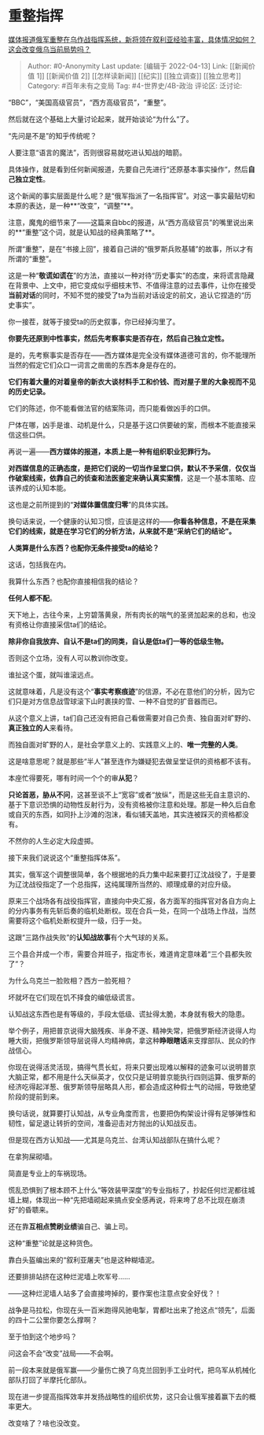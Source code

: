 # 重整指挥
[媒体报道俄军重整在乌作战指挥系统，新将领在叙利亚经验丰富，具体情况如何？这会改变俄乌当前局势吗？](https://www.zhihu.com/question/527079772/answer/2437916190)

> Author: #0-Anonymity
> Last update: [编辑于 2022-04-13]
> Link: [[新闻价值 1]] [[新闻价值 2]] [[怎样读新闻]] [[纪实]] [[独立调查]] [[独立思考]]
> Category: #百年未有之变局
> Tag: #4-世界史/4B-政治
> 评论区:
> 泛讨论:

“BBC”，“美国高级官员”，“西方高级官员”，“重整”。

然后就在这个基础上大量讨论起来，就开始谈论“为什么”了。

“先问是不是”的知乎传统呢？

人要注意“语言的魔法”，否则很容易就吃进认知战的暗箭。

具体操作，就是看到任何新闻报道，先要自己先进行“还原基本事实操作“，然后**自己独立定性**。

这个新闻的事实层面是什么呢？是“俄军指派了一名指挥官”。对这一事实最贴切和本原的表达，是一种**“改变”，“调整”**。

注意，魔鬼的细节来了——这篇来自bbc的报道，从“西方高级官员”的嘴里说出来的**“重整”这个词，就是认知战的经典策略了**。

所谓“重整”，是在“书接上回”，接着自己讲的“俄罗斯兵败基辅”的故事，所以才有所谓的“重整”。

这是一种“**敬谎如谎在**”的方法，直接以一种对待“历史事实”的态度，来将谎言隐藏在背景中、上文中，把它变成似乎细枝末节、不值得注意的过去事件，让你在接受**当前对话**的同时，不知不觉的接受了ta为当前对话设定的前文，追认它捏造的“历史事实”。

你一接茬，就等于接受ta的历史叙事，你已经掉沟里了。

**你要先还原到中性事实，然后先考察事实是否存在，然后自己独立定性。**

是的，先考察事实是否存在——西方媒体是完全没有媒体道德可言的，你不能理所当然的假定它们众口一词言之凿凿的东西本身是存在的。

**它们有着大量的对着皇帝的新衣大谈材料手工和价钱、而对屋子里的大象视而不见的历史记录。**

它们的陈述，你不能看做法官的结案陈词，而只能看做凶手的口供。

尸体在哪，凶手是谁、动机是什么，只是基于这口供要破的案，而根本不能直接采信这些口供。

再说一遍——**西方媒体的报道，本质上是一种有组织职业犯罪行为。**

**对西媒信息的正确态度，是把它们说的一切当作呈堂口供，默认不予采信**，**仅仅当作破案线索，依靠自己的侦查和法医鉴定来确认真实案情**，这是一个基本策略、应该养成的认知本能。

这也是之前所提到的“**对媒体置信度归零**”的具体实践。

换句话来说，一个健康的认知习惯，应该是这样的——**你看各种信息，不是在采集它们的线索，就是在学习它们的分析方法，从来就不是“采纳它们的结论”。**

**人类算是什么东西？也配你无条件接受ta的结论？**

这话，包括我在内。

我算什么东西？也配你直接相信我的结论？

**任何人都不配**。

天下地上，古往今来，上穷碧落黄泉，所有肉长的喘气的圣贤加起来的总和，也没有资格让你直接采信ta们的结论。

**除非你自我放弃、自认不是ta们的同类，自认是低ta们一等的低级生物。**

否则这个立场，没有人可以教训你改变。

谁扯这个蛋，就叫谁滚远点。

这就意味着，凡是没有这个“**事实考察痕迹**”的信源，不必在意他们的分析，因为它们只是对方信息战雪球滚下山时裹挟的雪、一种不自觉的扩音器而已。

从这个意义上讲，ta们自己还没有把自己看做需要对自己负责、独自面对旷野的、**真正独立的人**来看待。

而独自面对旷野的人，是社会学意义上的、实践意义上的、**唯一完整的人类**。

这是啥意思呢？就是那些“半人”甚至连作为嫌疑犯去做呈堂证供的资格都不该有。

本座忙得要死，哪有时间一个个的审**从犯**？

**只论首恶，胁从不问**，这甚至谈不上“宽容”或者“放纵”，而是这些无自主意识的、基于下意识恐惧的动物性反射行为，没有资格被你注意和处理。那是一种久后自愈或自灭的东西，如同扑上沙滩的泡沫，看似铺天盖地，其实连被踩灭的资格都没有。

不然你的人生必定大段虚掷。

接下来我们说说这个“重整指挥体系”。

其实，俄军这个调整很简单，各个根据地的兵力集中起来要打辽沈战役了，于是要为辽沈战役指定了一个总指挥，这纯属理所当然的、顺理成章的对应升级。

原来三个战场各有战役指挥官，直接向中央汇报，各方面军的指挥官对各自方向上的分内事务有先斩后奏的临机处断权。现在合兵一处，在同一个战场上作战，当然需要将这个临机处断权提升一级，归于一处。

这跟“三路作战失败”的**认知战故事**有个大气球的关系。

三个县合并成一个市，需要合并班子，指定市长，难道肯定意味着“三个县都失败了”？

为什么乌克兰一脸败相？西方一脸死相？

坏就坏在它们现在饥不择食的编低级谎言。

认知战这东西也是有等级的，手段太低级、谎扯得太脆，本身就有极大的隐患。

举个例子，用把普京说得大脑残疾、半身不遂、精神失常，把俄罗斯经济说得人均睡大街，把俄罗斯领导层说得人均精神病，拿这种**睁眼瞎话**来支撑部队、民众的作战信心。

你现在说得活灵活现，搞得气贯长虹，将来只要出现难以解释的迹象可以说明普京大脑正常，都不用是什么天纵英才，仅仅只是证明普京能执行四则运算、俄罗斯的经济吃得起洋葱、俄罗斯领导层略具人形，都会造成这种假士气的动摇，导致绝望阶段的提前到来。

换句话说，就算要打认知战，从专业角度而言，也要把伪构架设计得有足够弹性和韧性，留足退让转折的空间，准备迎击对方抛出的认知战反击。

但是现在西方认知战——尤其是乌克兰、台湾认知战部队在搞什么呢？

在拿狗屎砌墙。

简直是专业上的车祸现场。

慌乱恐惧到了根本顾不上什么“等效装甲深度”的专业指标了，抄起任何烂泥都往城墙上糊，体现出一种“先把墙砌起来搞点安全感再说，将来垮了总不比现在崩溃好”的昏聩来。

还在靠**互相点赞刷业绩**骗自己、骗上司。

这种“重整”论就是这种货色。

靠白头盔编出来的“叙利亚屠夫”也是这种糊墙泥。

还要排排站挤在这种烂泥墙上吹军号……

——这种烂泥墙人站多了会直接垮掉的，要作案也注意点安全好伐？！

战争是马拉松，你现在头一百米跑得风驰电掣，胃都吐出来了抢这点“领先”，后面的四十二公里你要怎么撑啊？

至于怕到这个地步吗？

问这会不会“改变”战局——不会啊。

前一段本来就是俄军赢——少量伤亡换了乌克兰回到手工业时代，把乌军从机械化部队打回了半摩托化部队。

现在进一步提高指挥效率并发扬战略性的组织优势，这只会让俄军接着赢下去的概率更大。

改变啥了？啥也没改变。
